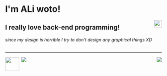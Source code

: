 
<h1> I'm ALi woto! </h1>
<img align="right" src="https://raw.githubusercontent.com/MartinHeinz/MartinHeinz/master/wave.gif" width="25px">
</hr>
<h2>I really love back-end programming!</h2>
<h6>since my design is horrible I try to don't design any graphical things XD</h6>
<hr></hr>

<img align="right" src="https://github-readme-stats.vercel.app/api?username=aliwoto&show_icons=true&&theme=tokyonight" />

<!-- kyubey: https://raw.githubusercontent.com/innng/innng/master/assets/kyubey.gif -->

<img align="left" src="https://raw.githubusercontent.com/innng/innng/master/assets/kyubey.gif" width="45px">
<img https://gpvc.arturio.dev/aliwoto/>
<img align="bottom" src="https://raw.githubusercontent.com/ALiwoto/ALiwoto/main/fsn146.JPG"/>
